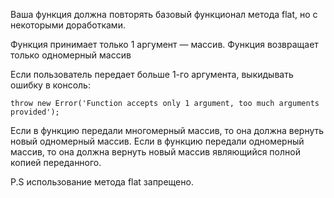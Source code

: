 Ваша функция должна повторять базовый функционал метода flat, но с некоторыми доработками.

Функция принимает только 1 аргумент — массив.
Функция возвращает только одномерный массив

Если пользователь передает больше 1-го аргумента, выкидывать ошибку в консоль:

`throw new Error('Function accepts only 1 argument, too much arguments provided');`

Если в функцию передали многомерный массив, то она должна вернуть новый одномерный массив.
Если в функцию передали одномерный массив, то она должна вернуть новый массив являющийся полной копией переданного.

P.S использование метода flat запрещено.


